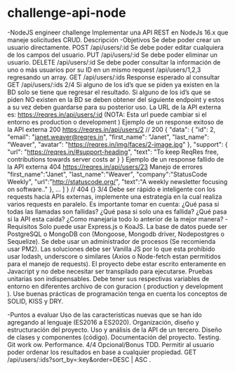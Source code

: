 # challenge-api-node
-NodeJS engineer challenge
Implementar una API REST en NodeJs 16.x que maneje solicitudes CRUD.
Descripción
-Objetivos
Se debe poder crear un usuario directamente.
POST /api/users/:id
Se debe poder editar cualquiera de los campos del usuario.
PUT /api/users/:id
Se debe poder eliminar un usuario.
DELETE /api/users/:id
Se debe poder consultar la información de uno o más usuarios por su ID en un mismo
request /api/users/1,2,3 regresando un array.
GET /api/users/:ids
Response esperado al consultar GET /api/users/:ids
2/4
Si alguno de los id’s que se piden ya existen en la BD solo se tiene que regresar el
resultado.
Si alguno de los id’s que se piden NO existen en la BD se deben obtener del siguiente
endpoint y estos a su vez deben guardarse para su posterior uso.
La URL de la API externa es: https://reqres.in/api/users/:id (NOTA: Esta url
puede cambiar si el entorno es production o development )
Ejemplo de un response exitoso de la API externa 200
https://reqres.in/api/users/2
// 200
{
"data": {
"id": 2,
"email": "janet.weaver@reqres.in", "first_name": "Janet",
"last_name": "Weaver",
"avatar": "https://reqres.in/img/faces/2-image.jpg" },
"support": {
"url": "https://reqres.in/#support-heading", "text": "To keep ReqRes free, contributions towards server costs ar
}
}
Ejemplo de un response fallido de la API externa 404
https://reqres.in/api/users/23
Manejo de errores
"first_name":"Janet",
"last_name":"Weaver",
"company":"StatusCode Weekly",
"url":"http://statuscode.org/", "text":"A weekly newsletter focusing on software.."
},
...
]
}
// 404
{}
3/4
Debe ser rápido e inteligente con los requests hacia APIs externas, implemente una estrategia
en la cual realiza varios requests en paralelo. Es importante tomar en cuenta:
¿Qué pasa si todas las llamadas son fallidas?
¿Qué pasa si solo una es fallida?
¿Qué pasa si la API esta caida?
¿Como manejaria todo lo anterior de la mejor manera?
-Requisitos
Solo puede usar Express.js o KoaJS.
La base de datos puede ser PostgreSQL o MongoDB con (Mongoose, Mongodb driver, Nodepostgres o Sequelize).
Se debe usar un administrador de procesos (Se recomienda usar PM2).
Las soluciones debe ser Vanilla JS por lo que esta prohibido usar lodash, underscore o
similares (Axios o Node-fetch estan permitidos para el manejo de requests).
El proyecto debe estar escrito enteramente en Javacript y no debe necesitar ser transpilado
para ejecutarse.
Pruebas unitarias son indispensables.
Debe tener sus respectivas variables de entorno en diferentes archivo de con guracion
( production y development ).
Use buenas prácticas de programación tenga en cuenta los conceptos de SOLID, KISS y DRY.

-Puntos a evaluar
Uso de las caracteristicas nuevas que se han ido agregando al lenguaje (ES2016 a ES2020).
Organización, diseño y estructuración del proyecto.
Uso y análisis de la API de un tercero.
Diseño de clases y componentes (código).
Documentación del proyecto.
Testing.
Git work ow.
Performance.
4/4
Opcional/Bonus
TDD.
Permitir al usuario poder ordenar los resultados en base a cualquier propiedad.
GET /api/users/:ids?sort_by=:key&order=DESC | ASC .
